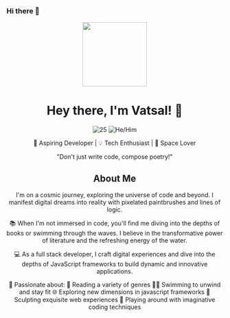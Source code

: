 ### Hi there 👋
<div align="center">
  <img src="https://media.giphy.com/media/XreQmk7ETCak0/giphy.gif" width="150">

  # Hey there, I'm Vatsal! 🌟
  
  ![25](https://img.shields.io/badge/Age-25-blue) ![He/Him](https://img.shields.io/badge/Pronouns-He/him-yellow)
  
  🚀 Aspiring Developer | 💡 Tech Enthusiast | 🌌 Space Lover

  "Don't just write code, compose poetry!"

  ## About Me

  I'm on a cosmic journey, exploring the universe of code and beyond. I manifest digital dreams into reality with pixelated paintbrushes and lines of logic.
  
  📚 When I'm not immersed in code, you'll find me diving into the depths of books or swimming through the waves. I believe in the transformative power of literature and the refreshing energy of the water.

  💻 As a full stack developer, I craft digital experiences and dive into the depths of JavaScript frameworks to build dynamic and innovative applications.

  🌊 Passionate about:
  📖 Reading a variety of genres
  🏊‍♂️ Swimming to unwind and stay fit
  🌐 Exploring new dimensions in javascript frameworks
  🌟 Sculpting exquisite web experiences
  🔧 Playing around with imaginative coding techniques
